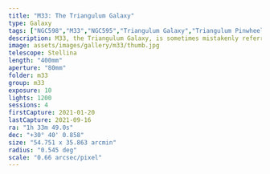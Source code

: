 ```yaml
---
title: "M33: The Triangulum Galaxy"
type: Galaxy
tags: ["NGC598","M33","NGC595","Triangulum Galaxy","Triangulum Pinwheel","NGC604"]
description: M33, the Triangulum Galaxy, is sometimes mistakenly referred to as the Pinwheel Galaxy (that title is held by M101). It is one of the few galaxies visible to the naked eye.
image: assets/images/gallery/m33/thumb.jpg
telescope: Stellina
length: "400mm"
aperture: "80mm"
folder: m33
group: m33
exposure: 10
lights: 1200
sessions: 4
firstCapture: 2021-01-20
lastCapture: 2021-09-16
ra: "1h 33m 49.0s"
dec: "+30° 40' 0.858"
size: "54.751 x 35.863 arcmin"
radius: "0.545 deg"
scale: "0.66 arcsec/pixel"
---
```


